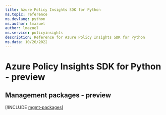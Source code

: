 ```yaml
---
title: Azure Policy Insights SDK for Python
ms.topic: reference
ms.devlang: python
ms.author: lmazuel
author: lmazuel
ms.service: policyinsights
description: Reference for Azure Policy Insights SDK for Python
ms.data: 10/26/2022
---
```

# Azure Policy Insights SDK for Python - preview

## Management packages - preview
[!INCLUDE [mgmt-packages](policy-insights-mgmt-index.md)]